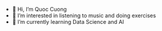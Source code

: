 - 👋 Hi, I’m Quoc Cuong
- 👀 I’m interested in listening to music and doing exercises
- 🌱 I’m currently learning Data Science and AI


<!---
Quoccuong1004/Quoccuong1004 is a ✨ special ✨ repository because its `README.md` (this file) appears on your GitHub profile.
You can click the Preview link to take a look at your changes.
--->
